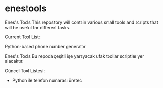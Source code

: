 # enestools

Enes's Tools
This repository will contain various small tools and scripts that will be useful for different tasks.

Current Tool List:

Python-based phone number generator




Enes's Tools
Bu repoda çeşitli işe yarayacak ufak toollar scriptler yer alacaktır. 

Güncel Tool Listesi:
- Python ile telefon numarası üreteci 

